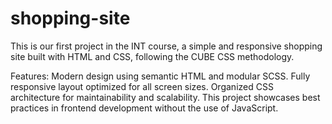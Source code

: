 # shopping-site
This is our first project in the INT course, a simple and responsive shopping site built with HTML and CSS, following the CUBE CSS methodology.

Features:
Modern design using semantic HTML and modular SCSS.
Fully responsive layout optimized for all screen sizes.
Organized CSS architecture for maintainability and scalability.
This project showcases best practices in frontend development without the use of JavaScript.
